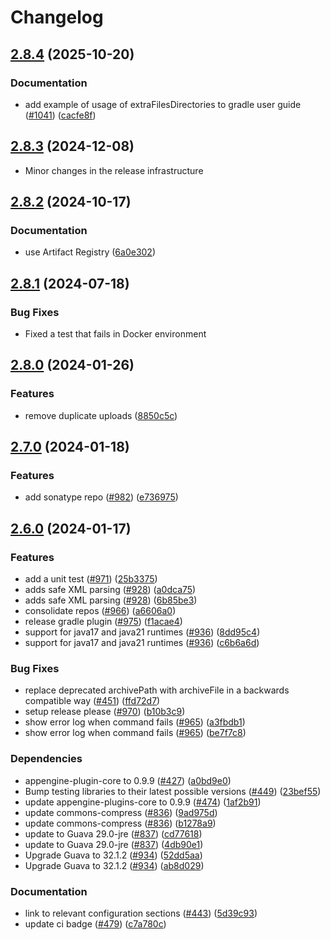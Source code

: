 # Changelog

## [2.8.4](https://github.com/GoogleCloudPlatform/appengine-plugins/compare/v2.8.3...v2.8.4) (2025-10-20)


### Documentation

* add example of usage of extraFilesDirectories to gradle user guide ([#1041](https://github.com/GoogleCloudPlatform/appengine-plugins/issues/1041)) ([cacfe8f](https://github.com/GoogleCloudPlatform/appengine-plugins/commit/cacfe8f6c8e1d8ad4119b66853463867cd69ce9e))

## [2.8.3](https://github.com/GoogleCloudPlatform/appengine-plugins/compare/v2.8.2...v2.8.3) (2024-12-08)

* Minor changes in the release infrastructure

## [2.8.2](https://github.com/GoogleCloudPlatform/appengine-plugins/compare/v2.8.1...v2.8.2) (2024-10-17)


### Documentation

* use Artifact Registry ([6a0e302](https://github.com/GoogleCloudPlatform/appengine-plugins/commit/6a0e3026f0cd073b5088b2dfff45c266e2e15ef4))

## [2.8.1](https://github.com/GoogleCloudPlatform/appengine-plugins/compare/v2.8.0...v2.8.1) (2024-07-18)

### Bug Fixes

* Fixed a test that fails in Docker environment

## [2.8.0](https://github.com/GoogleCloudPlatform/appengine-plugins/compare/v2.7.0...v2.8.0) (2024-01-26)


### Features

* remove duplicate uploads ([8850c5c](https://github.com/GoogleCloudPlatform/appengine-plugins/commit/8850c5c33064fc7a5a55a091ad3cc981877743b5))

## [2.7.0](https://github.com/GoogleCloudPlatform/appengine-plugins/compare/v2.6.0...v2.7.0) (2024-01-18)


### Features

* add sonatype repo ([#982](https://github.com/GoogleCloudPlatform/appengine-plugins/issues/982)) ([e736975](https://github.com/GoogleCloudPlatform/appengine-plugins/commit/e736975a15ad562376598e971178fae103801f1c))

## [2.6.0](https://github.com/GoogleCloudPlatform/appengine-plugins/compare/v2.5.1...v2.6.0) (2024-01-17)


### Features

* add a unit test ([#971](https://github.com/GoogleCloudPlatform/appengine-plugins/issues/971)) ([25b3375](https://github.com/GoogleCloudPlatform/appengine-plugins/commit/25b3375ba008bcae7ed4afc28cc897965a4918b4))
* adds safe XML parsing ([#928](https://github.com/GoogleCloudPlatform/appengine-plugins/issues/928)) ([a0dca75](https://github.com/GoogleCloudPlatform/appengine-plugins/commit/a0dca753a51be8a205bb85347f15d6268e5f1d79))
* adds safe XML parsing ([#928](https://github.com/GoogleCloudPlatform/appengine-plugins/issues/928)) ([6b85be3](https://github.com/GoogleCloudPlatform/appengine-plugins/commit/6b85be3743c4d60492052900ec06341753deaafe))
* consolidate repos ([#966](https://github.com/GoogleCloudPlatform/appengine-plugins/issues/966)) ([a6606a0](https://github.com/GoogleCloudPlatform/appengine-plugins/commit/a6606a0c282be680191e6c66b3f3f662ed182765))
* release gradle plugin ([#975](https://github.com/GoogleCloudPlatform/appengine-plugins/issues/975)) ([f1acae4](https://github.com/GoogleCloudPlatform/appengine-plugins/commit/f1acae4b1817b74fa0806bc2cd932e3ee9d64608))
* support for java17 and java21 runtimes ([#936](https://github.com/GoogleCloudPlatform/appengine-plugins/issues/936)) ([8dd95c4](https://github.com/GoogleCloudPlatform/appengine-plugins/commit/8dd95c403925bd96830aeafae4e724bace34ad85))
* support for java17 and java21 runtimes ([#936](https://github.com/GoogleCloudPlatform/appengine-plugins/issues/936)) ([c6b6a6d](https://github.com/GoogleCloudPlatform/appengine-plugins/commit/c6b6a6d924350f0898e513b390bd4122233f9abf))


### Bug Fixes

* replace deprecated archivePath with archiveFile in a backwards compatible way ([#451](https://github.com/GoogleCloudPlatform/appengine-plugins/issues/451)) ([ffd72d7](https://github.com/GoogleCloudPlatform/appengine-plugins/commit/ffd72d7f615467bb07bb0a1656595802b569fe98))
* setup release please ([#970](https://github.com/GoogleCloudPlatform/appengine-plugins/issues/970)) ([b10b3c9](https://github.com/GoogleCloudPlatform/appengine-plugins/commit/b10b3c9b5e72c5c00e94fee65cc6cafb7fb63be6))
* show error log when command fails ([#965](https://github.com/GoogleCloudPlatform/appengine-plugins/issues/965)) ([a3fbdb1](https://github.com/GoogleCloudPlatform/appengine-plugins/commit/a3fbdb1e947321cbf3b5b231a2636e31bcb59945))
* show error log when command fails ([#965](https://github.com/GoogleCloudPlatform/appengine-plugins/issues/965)) ([be7f7c8](https://github.com/GoogleCloudPlatform/appengine-plugins/commit/be7f7c868f72447abf29db4096a141018e1e9eee))


### Dependencies

* appengine-plugin-core to 0.9.9 ([#427](https://github.com/GoogleCloudPlatform/appengine-plugins/issues/427)) ([a0bd9e0](https://github.com/GoogleCloudPlatform/appengine-plugins/commit/a0bd9e093f41857a4fe4af6a71cc55b15b7a57db))
* Bump testing libraries to their latest possible versions ([#449](https://github.com/GoogleCloudPlatform/appengine-plugins/issues/449)) ([23bef55](https://github.com/GoogleCloudPlatform/appengine-plugins/commit/23bef554ec0afabaabe5ed31ca5fe5124373f98f))
* update appengine-plugins-core to 0.9.9 ([#474](https://github.com/GoogleCloudPlatform/appengine-plugins/issues/474)) ([1af2b91](https://github.com/GoogleCloudPlatform/appengine-plugins/commit/1af2b91e3610e7d95564e1406aa31c185cb70786))
* update commons-compress ([#836](https://github.com/GoogleCloudPlatform/appengine-plugins/issues/836)) ([9ad975d](https://github.com/GoogleCloudPlatform/appengine-plugins/commit/9ad975dbde99b8767b25a168761a50bc634fd9d7))
* update commons-compress ([#836](https://github.com/GoogleCloudPlatform/appengine-plugins/issues/836)) ([b1278a9](https://github.com/GoogleCloudPlatform/appengine-plugins/commit/b1278a975600c03dcda2c1f51b42a87845ace72c))
* update to Guava 29.0-jre ([#837](https://github.com/GoogleCloudPlatform/appengine-plugins/issues/837)) ([cd77618](https://github.com/GoogleCloudPlatform/appengine-plugins/commit/cd77618d738151f2393f77db8e55bae2e3e0421a))
* update to Guava 29.0-jre ([#837](https://github.com/GoogleCloudPlatform/appengine-plugins/issues/837)) ([4db90e1](https://github.com/GoogleCloudPlatform/appengine-plugins/commit/4db90e1a5b74c2b15cdf7be3335eff0f0b09cf82))
* Upgrade Guava to 32.1.2 ([#934](https://github.com/GoogleCloudPlatform/appengine-plugins/issues/934)) ([52dd5aa](https://github.com/GoogleCloudPlatform/appengine-plugins/commit/52dd5aa5d994b806d8994a6660f3be1532e31a32))
* Upgrade Guava to 32.1.2 ([#934](https://github.com/GoogleCloudPlatform/appengine-plugins/issues/934)) ([ab8d029](https://github.com/GoogleCloudPlatform/appengine-plugins/commit/ab8d0293d636a87bc97c16e4b2f913b93782650e))


### Documentation

* link to relevant configuration sections ([#443](https://github.com/GoogleCloudPlatform/appengine-plugins/issues/443)) ([5d39c93](https://github.com/GoogleCloudPlatform/appengine-plugins/commit/5d39c938234a02b959a3560c45498c24dcbff3d0))
* update ci badge ([#479](https://github.com/GoogleCloudPlatform/appengine-plugins/issues/479)) ([c7a780c](https://github.com/GoogleCloudPlatform/appengine-plugins/commit/c7a780c3fac0efe6803d2d2e6e35c22dc5318c22))
